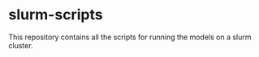 # slurm-scripts


This repository contains all the scripts for running the models on a slurm cluster.
